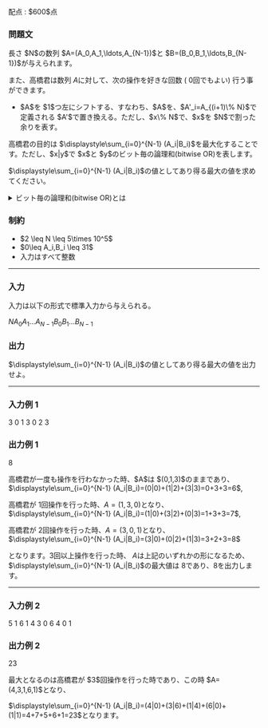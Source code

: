 
<div>

<span>

<span>

<p>
配点 : $600$点
</p>

<div>

<section>

### **問題文**

<p>
長さ $N$の数列 $A=(A_0,A_1,\ldots,A_{N-1})$と $B=(B_0,B_1,\ldots,B_{N-1})$が与えられます。

また、高橋君は数列 $A$に対して、次の操作を好きな回数 ( $0$回でもよい) 行う事ができます。
</p>

<ul>

<li>
$A$を $1$つ左にシフトする、すなわち、$A$を、$A'_i=A_{(i+1)\% N}$で定義される $A'$で置き換える。ただし、$x\% N$で、$x$を $N$で割った余りを表す。
</li>

</ul>

<p>
高橋君の目的は $\displaystyle\sum_{i=0}^{N-1} (A_i|B_i)$を最大化することです。ただし、$x|y$で $x$と $y$のビット毎の論理和(bitwise OR)を表します。
</p>

<p>
$\displaystyle\sum_{i=0}^{N-1} (A_i|B_i)$の値としてあり得る最大の値を求めてください。
</p>

<details>

<summary>
ビット毎の論理和(bitwise OR)とは
</summary>
$1$ビットの数字 ($0$または $1$) の組に対して下の表で定義される演算を
<strong>
論理和
</strong>
（またはOR演算）といいます。

ビット毎に論理和を適用する演算を
<strong>
ビット毎の論理和（bitwise OR）
</strong>
といいます。


<table>

<thead>

<tr>

<td>
$x$
</td>

<td>
$y$
</td>

<td>
$x|y$
</td>

</tr>

</thead>

<tbody>

<tr>

<td>
$0$
</td>

<td>
$0$
</td>

<td>
$0$
</td>

</tr>

<tr>

<td>
$0$
</td>

<td>
$1$
</td>

<td>
$1$
</td>

</tr>

<tr>

<td>
$1$
</td>

<td>
$0$
</td>

<td>
$1$
</td>

</tr>

<tr>

<td>
$1$
</td>

<td>
$1$
</td>

<td>
$1$
</td>

</tr>

</tbody>

</table>

<p>
論理和ではビット $x$, $y$の少なくとも一方が $1$の場合に結果が $1$となります。
逆に言うと、共に $0$の場合のみ結果が $0$となります。
</p>

##### **具体例**

<div>

0110 | 0101 = 0111
</div>

</details>

</section>

</div>

<div>

<section>

### **制約**

<ul>

<li>
$2 \leq N \leq 5\times 10^5$
</li>

<li>
$0\leq A_i,B_i \leq 31$
</li>

<li>
入力はすべて整数
</li>

</ul>

</section>

</div>

---

<div>

<div>

<section>

### **入力**

<p>
入力は以下の形式で標準入力から与えられる。
</p>

<div>

$N$$A_0$$A_1$$\ldots$$A_{N-1}$$B_0$$B_1$$\ldots$$B_{N-1}$
</div>

</section>

</div>

<div>

<section>

### **出力**

<p>
$\displaystyle\sum_{i=0}^{N-1} (A_i|B_i)$の値としてあり得る最大の値を出力せよ。
</p>

</section>

</div>

</div>

---

<div>

<section>

### **入力例 1**

<div>

3
0 1 3
0 2 3

</div>

</section>

</div>

<div>

<section>

### **出力例 1**

<div>

8

</div>

<p>
高橋君が一度も操作を行わなかった時、$A$は $(0,1,3)$のままであり、$\displaystyle\sum_{i=0}^{N-1} (A_i|B_i)=(0|0)+(1|2)+(3|3)=0+3+3=6$,

高橋君が $1$回操作を行った時、$A=(1,3,0)$となり、$\displaystyle\sum_{i=0}^{N-1} (A_i|B_i)=(1|0)+(3|2)+(0|3)=1+3+3=7$,

高橋君が $2$回操作を行った時、$A=(3,0,1)$となり、$\displaystyle\sum_{i=0}^{N-1} (A_i|B_i)=(3|0)+(0|2)+(1|3)=3+2+3=8$

となります。$3$回以上操作を行った時、 $A$は上記のいずれかの形になるため、$\displaystyle\sum_{i=0}^{N-1} (A_i|B_i)$の最大値は $8$であり、$8$を出力します。
</p>

</section>

</div>

---

<div>

<section>

### **入力例 2**

<div>

5
1 6 1 4 3
0 6 4 0 1

</div>

</section>

</div>

<div>

<section>

### **出力例 2**

<div>

23

</div>

<p>
最大となるのは高橋君が $3$回操作を行った時であり、この時 $A=(4,3,1,6,1)$となり、

$\displaystyle\sum_{i=0}^{N-1} (A_i|B_i)=(4|0)+(3|6)+(1|4)+(6|0)+(1|1)=4+7+5+6+1=23$となります。
</p>

</section>

</div>

</span>

</span>

</div>
